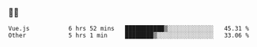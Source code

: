 ### 👨‍💻

<!--START_SECTION:waka-->

```text
Vue.js           6 hrs 52 mins   ███████████▒░░░░░░░░░░░░░   45.31 %
Other            5 hrs 1 min     ████████▒░░░░░░░░░░░░░░░░   33.06 %
```

<!--END_SECTION:waka-->
